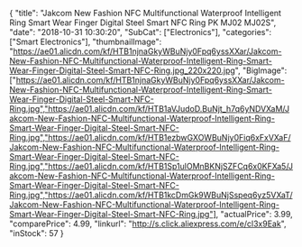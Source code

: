 {
	"title": "Jakcom New Fashion NFC Multifunctional Waterproof Intelligent Ring Smart Wear Finger Digital Steel Smart NFC Ring PK MJ02 MJ02S",
	"date": "2018-10-31 10:30:20",
	"SubCat": ["Electronics"],
	"categories": ["Smart Electronics"],
	"thumbnailImage": "https://ae01.alicdn.com/kf/HTB1njnaGkyWBuNjy0Fpq6yssXXar/Jakcom-New-Fashion-NFC-Multifunctional-Waterproof-Intelligent-Ring-Smart-Wear-Finger-Digital-Steel-Smart-NFC-Ring.jpg_220x220.jpg",
	"BigImage": ["https://ae01.alicdn.com/kf/HTB1njnaGkyWBuNjy0Fpq6yssXXar/Jakcom-New-Fashion-NFC-Multifunctional-Waterproof-Intelligent-Ring-Smart-Wear-Finger-Digital-Steel-Smart-NFC-Ring.jpg","https://ae01.alicdn.com/kf/HTB1aVJudoD.BuNjt_h7q6yNDVXaM/Jakcom-New-Fashion-NFC-Multifunctional-Waterproof-Intelligent-Ring-Smart-Wear-Finger-Digital-Steel-Smart-NFC-Ring.jpg","https://ae01.alicdn.com/kf/HTB1ezbwGXOWBuNjy0Fiq6xFxVXaF/Jakcom-New-Fashion-NFC-Multifunctional-Waterproof-Intelligent-Ring-Smart-Wear-Finger-Digital-Steel-Smart-NFC-Ring.jpg","https://ae01.alicdn.com/kf/HTB1Sp1ulOMnBKNjSZFCq6x0KFXa5/Jakcom-New-Fashion-NFC-Multifunctional-Waterproof-Intelligent-Ring-Smart-Wear-Finger-Digital-Steel-Smart-NFC-Ring.jpg","https://ae01.alicdn.com/kf/HTB1kcDmGk9WBuNjSspeq6yz5VXaT/Jakcom-New-Fashion-NFC-Multifunctional-Waterproof-Intelligent-Ring-Smart-Wear-Finger-Digital-Steel-Smart-NFC-Ring.jpg"],
	"actualPrice": 3.99,
	"comparePrice": 4.99,
	"linkurl": "http://s.click.aliexpress.com/e/cl3x9Eak",
	"inStock": 57
}
